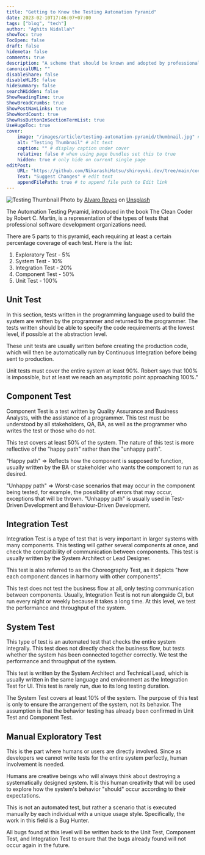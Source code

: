 ```yaml
---
title: "Getting to Know the Testing Automation Pyramid"
date: 2023-02-10T17:46:07+07:00
tags: ["blog", "tech"]
author: "Aghits Nidallah"
showToc: true
TocOpen: false
draft: false
hidemeta: false
comments: true
description: "A scheme that should be known and adopted by professional software development organizations."
canonicalURL: ""
disableShare: false
disableHLJS: false
hideSummary: false
searchHidden: false
ShowReadingTime: true
ShowBreadCrumbs: true
ShowPostNavLinks: true
ShowWordCount: true
ShowRssButtonInSectionTermList: true
UseHugoToc: true
cover:
    image: "/images/article/testing-automation-pyramid/thumbnail.jpg" # image path/url
    alt: "Testing Thumbnail" # alt text
    caption: "" # display caption under cover
    relative: false # when using page bundles set this to true
    hidden: true # only hide on current single page
editPost:
    URL: "https://github.com/NikarashiHatsu/shiroyuki.dev/tree/main/content"
    Text: "Suggest Changes" # edit text
    appendFilePath: true # to append file path to Edit link
---
```


![Testing Thumbnail](/images/article/testing-automation-pyramid/thumbnail.jpg)
Photo by <a href="https://unsplash.com/@alvarordesign?utm_source=unsplash&utm_medium=referral&utm_content=creditCopyText">Alvaro Reyes</a> on <a href="https://unsplash.com/photos/qWwpHwip31M?utm_source=unsplash&utm_medium=referral&utm_content=creditCopyText">Unsplash</a>

The Automation Testing Pyramid, introduced in the book The Clean Coder by
Robert C. Martin, is a representation of the types of tests that professional
software development organizations need.

There are 5 parts to this pyramid, each requiring at least a certain percentage
coverage of each test. Here is the list:
1. Exploratory Test - 5%
1. System Test - 10%
1. Integration Test - 20%
1. Component Test - 50%
1. Unit Test - 100%

## Unit Test

In this section, tests written in the programming language used to build the
system are written by the programmer and returned to the programmer. The tests
written should be able to specify the code requirements at the lowest level, if
possible at the abstraction level.

These unit tests are usually written before creating the production code, which
will then be automatically run by Continuous Integration before being sent to
production.

Unit tests must cover the entire system at least 90%. Robert says that 100% is
impossible, but at least we reach an asymptotic point approaching 100%."

## Component Test

Component Test is a test written by Quality Assurance and Business Analysts,
with the assistance of a programmer. This test must be understood by all
stakeholders, QA, BA, as well as the programmer who writes the test or those who
do not.

This test covers at least 50% of the system. The nature of this test is more
reflective of the "happy path" rather than the "unhappy path".

"Happy path" => Reflects how the component is supposed to function, usually
written by the BA or stakeholder who wants the component to run as desired.

"Unhappy path" => Worst-case scenarios that may occur in the component being
tested, for example, the possibility of errors that may occur, exceptions that
will be thrown. "Unhappy path" is usually used in Test-Driven Development and
Behaviour-Driven Development.

## Integration Test

Integration Test is a type of test that is very important in larger systems with
many components. This testing will gather several components at once, and check
the compatibility of communication between components. This test is usually
written by the System Architect or Lead Designer.

This test is also referred to as the Choreography Test, as it depicts "how each
component dances in harmony with other components".

This test does not test the business flow at all, only testing communication
between components. Usually, Integration Test is not run alongside CI, but run
every night or weekly because it takes a long time. At this level, we test the
performance and throughput of the system.

## System Test

This type of test is an automated test that checks the entire system integrally. 
This test does not directly check the business flow, but tests whether the
system has been connected together correctly. We test the performance and
throughput of the system.

This test is written by the System Architect and Technical Lead, which is
usually written in the same language and environment as the Integration Test for
UI. This test is rarely run, due to its long testing duration.

The System Test covers at least 10% of the system. The purpose of this test is
only to ensure the arrangement of the system, not its behavior. The assumption
is that the behavior testing has already been confirmed in Unit Test and
Component Test.

## Manual Exploratory Test

This is the part where humans or users are directly involved. Since as
developers we cannot write tests for the entire system perfectly, human
involvement is needed.

Humans are creative beings who will always think about destroying a
systematically designed system. It is this human creativity that will be used
to explore how the system's behavior "should" occur according to their
expectations.

This is not an automated test, but rather a scenario that is executed manually
by each individual with a unique usage style. Specifically, the work in this
field is a Bug Hunter.

All bugs found at this level will be written back to the Unit Test, Component
Test, and Integration Test to ensure that the bugs already found will not occur
again in the future.
